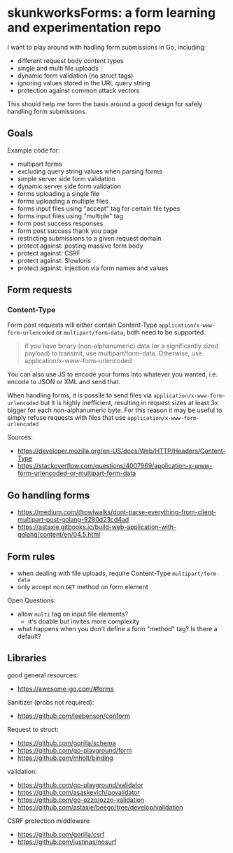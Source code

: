 # skunkworksForms: a form learning and experimentation repo

I want to play around with hadling form submissions in Go, including:

- different request body content types
- single and multi file uploads
- dynamic form validation (no struct tags)
- ignoring values stored in the URL query string
- protection against common attack vectors

This should help me form the basis around a good design for safely handling form submissions.

## Goals

Example code for:
- multipart forms
- excluding query string values when parsing forms
- simple server side form validation
- dynamic server side form validation
- forms uploading a single file
- forms uploading a multiple files
- forms input files using "accept" tag for certain file types
- forms input files using "multiple" tag
- form post success responses
- form post success thank you page
- restricting submissions to a given request domain
- protect against: posting massive form body
- protect against: CSRF
- protect against: Slowloris
- protect against: injection via form names and values

## Form requests

### Content-Type

Form post requests will either contain Content-Type `application/x-www-form-urlencoded` or `multipart/form-data`, both need to be supported.

> if you have binary (non-alphanumeric) data (or a significantly sized payload) to transmit, use multipart/form-data. Otherwise, use application/x-www-form-urlencoded

You can also use JS to encode your forms into whatever you wanted, i.e. encode to JSON or XML and send that.

When handling forms, it is possile to send files via `application/x-www-form-urlencoded` but it is highly inefficient, resulting in request sizes at least 3x bigger for each non-alphanumeric byte. For this reason it may be useful to simply refuse requests with files that use `application/x-www-form-urlencoded`

Sources:

- https://developer.mozilla.org/en-US/docs/Web/HTTP/Headers/Content-Type
- https://stackoverflow.com/questions/4007969/application-x-www-form-urlencoded-or-multipart-form-data

## Go handling forms

- https://medium.com/@owlwalks/dont-parse-everything-from-client-multipart-post-golang-9280d23cd4ad
- https://astaxie.gitbooks.io/build-web-application-with-golang/content/en/04.5.html


## Form rules

- when dealing with file uploads, require Content-Type `multipart/form-data`
- only accept non `GET` method on form element

Open Questions:

- allow `multi` tag on input file elements?
    - it's doable but invites more complexity
- what happens when you don't define a form "method" tag? Is there a default?

## Libraries

good general resources:
- https://awesome-go.com/#forms

Sanitizer (probs not required):
- https://github.com/leebenson/conform

Request to struct:
- https://github.com/gorilla/schema
- https://github.com/go-playground/form
- https://github.com/mholt/binding

validation:
- https://github.com/go-playground/validator
- https://github.com/asaskevich/govalidator
- https://github.com/go-ozzo/ozzo-validation
- https://github.com/astaxie/beego/tree/develop/validation

CSRF protection middleware
- https://github.com/gorilla/csrf
- https://github.com/justinas/nosurf
